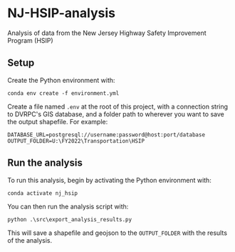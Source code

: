 # NJ-HSIP-analysis

Analysis of data from the New Jersey Highway Safety Improvement Program (HSIP)

## Setup

Create the Python environment with:

```
conda env create -f environment.yml
```

Create a file named `.env` at the root of this project, with a connection string to DVRPC's GIS database, and a folder path to wherever you want to save the output shapefile. For example:

```
DATABASE_URL=postgresql://username:password@host:port/database
OUTPUT_FOLDER=U:\FY2022\Transportation\HSIP
```

## Run the analysis

To run this analysis, begin by activating the Python environment with:

```
conda activate nj_hsip
```

You can then run the analysis script with:

```
python .\src\export_analysis_results.py
```

This will save a shapefile and geojson to the `OUTPUT_FOLDER` with the results of the analysis.
